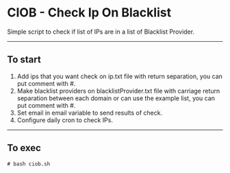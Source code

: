 # **CIOB** - Check Ip On Blacklist

Simple script to check if list of IPs are in a list of Blacklist Provider.

---
## To start
 1. Add ips that you want check on ip.txt file with return separation, you can put comment with #.
 2. Make blacklist providers on blacklistProvider.txt file with carriage return separation between each domain or can use the example list, you can put comment with #.
 3. Set email in email variable to send results of check.
 4. Configure daily cron to check IPs.
---

## To exec
```
# bash ciob.sh
```
